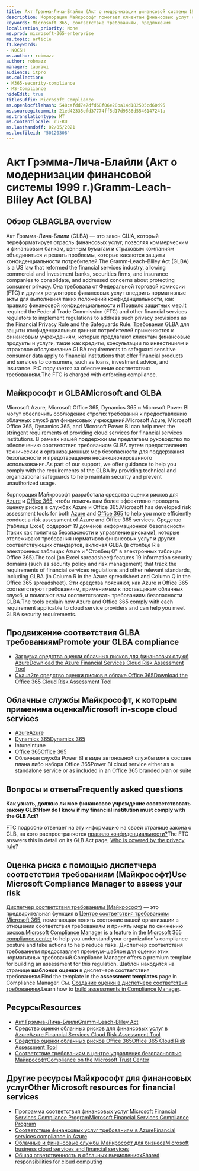 ```yaml
---
title: Акт Грэмма-Лича-Блайли (Акт о модернизации финансовой системы 1999 г.)
description: Корпорация Майкрософт помогает клиентам финансовых услуг соответствовать требованиям конфиденциальности и безопасности закона Грэма-Лича-Блили (GLBA).
keywords: Microsoft 365, соответствие требованиям, предложения
localization_priority: None
ms.prod: microsoft-365-enterprise
ms.topic: article
f1.keywords:
- NOCSH
ms.author: robmazz
author: robmazz
manager: laurawi
audience: itpro
ms.collection:
- M365-security-compliance
- MS-Compliance
hideEdit: true
titleSuffix: Microsoft Compliance
ms.openlocfilehash: 548cafdd7e7dfd68f06e28ba14d182505cd60d95
ms.sourcegitcommit: 21ed42335efd37774ff5d17d9586d5546147241a
ms.translationtype: MT
ms.contentlocale: ru-RU
ms.lasthandoff: 02/05/2021
ms.locfileid: "50120308"
---
```

# <a name="gramm-leach-bliley-act-glba"></a><span data-ttu-id="f0969-104">Акт Грэмма-Лича-Блайли (Акт о модернизации финансовой системы 1999 г.)</span><span class="sxs-lookup"><span data-stu-id="f0969-104">Gramm-Leach-Bliley Act (GLBA)</span></span>

## <a name="glba-overview"></a><span data-ttu-id="f0969-105">Обзор GLBA</span><span class="sxs-lookup"><span data-stu-id="f0969-105">GLBA overview</span></span>

<span data-ttu-id="f0969-106">Акт Грэмма-Лича-Блили (GLBA) — это закон США, который переформатирует отрасль финансовых услуг, позволяя коммерческим и финансовым банкам, ценным бумагам и страховым компаниям объединяться и решать проблемы, которые касаются защиты конфиденциальности потребителей.</span><span class="sxs-lookup"><span data-stu-id="f0969-106">The Gramm-Leach-Bliley Act (GLBA) is a US law that reformed the financial services industry, allowing commercial and investment banks, securities firms, and insurance companies to consolidate, and addressed concerns about protecting consumer privacy.</span></span> <span data-ttu-id="f0969-107">Она требовала от Федеральной торговой комиссии (FTC) и других регуляторов финансовых услуг внедрить нормативные акты для выполнения таких положений конфиденциальности, как правило финансовой конфиденциальности и Правило защитных мер.</span><span class="sxs-lookup"><span data-stu-id="f0969-107">It required the Federal Trade Commission (FTC) and other financial services regulators to implement regulations to address such privacy provisions as the Financial Privacy Rule and the Safeguards Rule.</span></span> <span data-ttu-id="f0969-108">Требования GLBA для защиты конфиденциальных данных потребителей применяются к финансовым учреждениям, которые предлагают клиентам финансовые продукты и услуги, такие как кредиты, консультации по инвестициям и страховое обслуживание.</span><span class="sxs-lookup"><span data-stu-id="f0969-108">GLBA requirements to safeguard sensitive consumer data apply to financial institutions that offer financial products and services to consumers, such as loans, investment advice, and insurance.</span></span> <span data-ttu-id="f0969-109">FtC поручается за обеспечение соответствия требованиям.</span><span class="sxs-lookup"><span data-stu-id="f0969-109">The FTC is charged with enforcing compliance.</span></span>

## <a name="microsoft-and-glba"></a><span data-ttu-id="f0969-110">Майкрософт и GLBA</span><span class="sxs-lookup"><span data-stu-id="f0969-110">Microsoft and GLBA</span></span>

<span data-ttu-id="f0969-111">Microsoft Azure, Microsoft Office 365, Dynamics 365 и Microsoft Power BI могут обеспечить соблюдение строгих требований к предоставлению облачных служб для финансовых учреждений.</span><span class="sxs-lookup"><span data-stu-id="f0969-111">Microsoft Azure, Microsoft Office 365, Dynamics 365, and Microsoft Power BI can help meet the stringent requirements of providing cloud services for financial services institutions.</span></span> <span data-ttu-id="f0969-112">В рамках нашей поддержки мы предлагаем руководство по обеспечению соответствия требованиям GLBA путем предоставления технических и организационных мер безопасности для поддержания безопасности и предотвращения несанкционированного использования.</span><span class="sxs-lookup"><span data-stu-id="f0969-112">As part of our support, we offer guidance to help you comply with the requirements of the GLBA by providing technical and organizational safeguards to help maintain security and prevent unauthorized usage.</span></span>

<span data-ttu-id="f0969-113">Корпорация Майкрософт разработала средства оценки рисков для [Azure](https://servicetrust.microsoft.com/ViewPage/TrustDocuments?command=Download&downloadType=Document&downloadId=6b218946-c235-4234-9beb-d557e39a3f44&docTab=6d000410-c9e9-11e7-9a91-892aae8839ad_Compliance_Guides) и [Office 365,](https://servicetrust.microsoft.com/ViewPage/TrustDocuments?command=Download&downloadType=Document&downloadId=55702ffd-c35a-4619-8722-ab71c0c02002&docTab=6d000410-c9e9-11e7-9a91-892aae8839ad_Compliance_Guides) чтобы помочь вам более эффективно проводить оценку рисков в службах Azure и Office 365.</span><span class="sxs-lookup"><span data-stu-id="f0969-113">Microsoft has developed risk assessment tools for both [Azure](https://servicetrust.microsoft.com/ViewPage/TrustDocuments?command=Download&downloadType=Document&downloadId=6b218946-c235-4234-9beb-d557e39a3f44&docTab=6d000410-c9e9-11e7-9a91-892aae8839ad_Compliance_Guides) and [Office 365](https://servicetrust.microsoft.com/ViewPage/TrustDocuments?command=Download&downloadType=Document&downloadId=55702ffd-c35a-4619-8722-ab71c0c02002&docTab=6d000410-c9e9-11e7-9a91-892aae8839ad_Compliance_Guides) to help you more efficiently conduct a risk assessment of Azure and Office 365 services.</span></span> <span data-ttu-id="f0969-114">Средство (таблица Excel) содержит 19 доменов информационной безопасности (таких как политика безопасности и управление рисками), которые отслеживают требования нормативов финансовых услуг и других соответствующих стандартов, включая GLBA (в столбце R в электронных таблицах Azure и "Столбец Q" в электронных таблицах Office 365).</span><span class="sxs-lookup"><span data-stu-id="f0969-114">The tool (an Excel spreadsheet) features 19 information security domains (such as security policy and risk management) that track the requirements of financial services regulations and other relevant standards, including GLBA (in Column R in the Azure spreadsheet and Column Q in the Office 365 spreadsheet).</span></span> <span data-ttu-id="f0969-115">Эти средства поясняют, как Azure и Office 365 соответствуют требованиям, применимым к поставщикам облачных служб, и помогают вам соответствовать требованиям безопасности GLBA.</span><span class="sxs-lookup"><span data-stu-id="f0969-115">The tools explain how Azure and Office 365 comply with each requirement applicable to cloud service providers and can help you meet GLBA security requirements.</span></span>

## <a name="promote-your-glba-compliance"></a><span data-ttu-id="f0969-116">Продвижение соответствия GLBA требованиям</span><span class="sxs-lookup"><span data-stu-id="f0969-116">Promote your GLBA compliance</span></span>

- [<span data-ttu-id="f0969-117">Загрузка средства оценки облачных рисков для финансовых служб Azure</span><span class="sxs-lookup"><span data-stu-id="f0969-117">Download the Azure Financial Services Cloud Risk Assessment Tool</span></span>](https://servicetrust.microsoft.com/ViewPage/TrustDocuments?command=Download&downloadType=Document&downloadId=6b218946-c235-4234-9beb-d557e39a3f44&docTab=6d000410-c9e9-11e7-9a91-892aae8839ad_Compliance_Guides)
- [<span data-ttu-id="f0969-118">Скачайте средство оценки рисков в облаке Office 365</span><span class="sxs-lookup"><span data-stu-id="f0969-118">Download the Office 365 Cloud Risk Assessment Tool</span></span>](https://servicetrust.microsoft.com/ViewPage/TrustDocuments?command=Download&downloadType=Document&downloadId=55702ffd-c35a-4619-8722-ab71c0c02002&docTab=6d000410-c9e9-11e7-9a91-892aae8839ad_Compliance_Guides)

## <a name="microsoft-in-scope-cloud-services"></a><span data-ttu-id="f0969-119">Облачные службы Майкрософт, к которым применима оценка</span><span class="sxs-lookup"><span data-stu-id="f0969-119">Microsoft in-scope cloud services</span></span>

- [<span data-ttu-id="f0969-120">Azure</span><span class="sxs-lookup"><span data-stu-id="f0969-120">Azure</span></span>](https://aka.ms/AzureCompliance)
- [<span data-ttu-id="f0969-121">Dynamics 365</span><span class="sxs-lookup"><span data-stu-id="f0969-121">Dynamics 365</span></span>](https://aka.ms/d365-compliance-list)
- <span data-ttu-id="f0969-122">Intune</span><span class="sxs-lookup"><span data-stu-id="f0969-122">Intune</span></span>
- [<span data-ttu-id="f0969-123">Office 365</span><span class="sxs-lookup"><span data-stu-id="f0969-123">Office 365</span></span>](https://go.microsoft.com/fwlink/p/?LinkID=2077751)
- <span data-ttu-id="f0969-124">Облачная служба Power BI в виде автономной службы или в составе плана либо набора Office 365</span><span class="sxs-lookup"><span data-stu-id="f0969-124">Power BI cloud service either as a standalone service or as included in an Office 365 branded plan or suite</span></span>

## <a name="frequently-asked-questions"></a><span data-ttu-id="f0969-125">Вопросы и ответы</span><span class="sxs-lookup"><span data-stu-id="f0969-125">Frequently asked questions</span></span>

<span data-ttu-id="f0969-126">**Как узнать, должно ли мое финансовое учреждение соответствовать закону GLB?**</span><span class="sxs-lookup"><span data-stu-id="f0969-126">**How do I know if my financial institution must comply with the GLB Act?**</span></span>

<span data-ttu-id="f0969-127">FTC подробно отвечает на эту информацию на своей странице закона о GLB, на кого распространяется [правило конфиденциальности?](https://www.ftc.gov/tips-advice/business-center/guidance/how-comply-privacy-consumer-financial-information-rule-gramm#whois)</span><span class="sxs-lookup"><span data-stu-id="f0969-127">The FTC answers this in detail on its GLB Act page, [Who is covered by the privacy rule](https://www.ftc.gov/tips-advice/business-center/guidance/how-comply-privacy-consumer-financial-information-rule-gramm#whois)?</span></span>

## <a name="use-microsoft-compliance-manager-to-assess-your-risk"></a><span data-ttu-id="f0969-128">Оценка риска с помощью диспетчера соответствия требованиям (Майкрософт)</span><span class="sxs-lookup"><span data-stu-id="f0969-128">Use Microsoft Compliance Manager to assess your risk</span></span>

<span data-ttu-id="f0969-129">[Диспетчер соответствия требованиям (Майкрософт)](/microsoft-365/compliance/compliance-manager) — это предварительная функция в [Центре соответствия требованиям Microsoft 365](/microsoft-365/compliance/microsoft-365-compliance-center), помогающая понять состояние вашей организации в отношении соответствия требованиям и принять меры по снижению рисков.</span><span class="sxs-lookup"><span data-stu-id="f0969-129">[Microsoft Compliance Manager](/microsoft-365/compliance/compliance-manager) is a feature in the [Microsoft 365 compliance center](/microsoft-365/compliance/microsoft-365-compliance-center) to help you understand your organization's compliance posture and take actions to help reduce risks.</span></span> <span data-ttu-id="f0969-130">Диспетчер соответствия требованиям предоставляет премиум-шаблон для оценки этих нормативных требований.</span><span class="sxs-lookup"><span data-stu-id="f0969-130">Compliance Manager offers a premium template for building an assessment for this regulation.</span></span> <span data-ttu-id="f0969-131">Шаблон находится на странице **шаблонов оценки** в диспетчере соответствия требованиям.</span><span class="sxs-lookup"><span data-stu-id="f0969-131">Find the template in the **assessment templates** page in Compliance Manager.</span></span> <span data-ttu-id="f0969-132">См. [Создание оценки в диспетчере соответствия требованиям](/microsoft-365/compliance/compliance-manager-assessments).</span><span class="sxs-lookup"><span data-stu-id="f0969-132">Learn how to [build assessments in Compliance Manager](/microsoft-365/compliance/compliance-manager-assessments).</span></span>

## <a name="resources"></a><span data-ttu-id="f0969-133">Ресурсы</span><span class="sxs-lookup"><span data-stu-id="f0969-133">Resources</span></span>

- [<span data-ttu-id="f0969-134">Акт Грэмма-Лича-Блили</span><span class="sxs-lookup"><span data-stu-id="f0969-134">Gramm-Leach-Bliley Act</span></span>](https://www.ftc.gov/tips-advice/business-center/privacy-and-security/gramm-leach-bliley-act)
- [<span data-ttu-id="f0969-135">Средство оценки облачных рисков для финансовых услуг в Azure</span><span class="sxs-lookup"><span data-stu-id="f0969-135">Azure Financial Services Cloud Risk Assessment Tool</span></span>](https://servicetrust.microsoft.com/ViewPage/TrustDocuments?command=Download&downloadType=Document&downloadId=6b218946-c235-4234-9beb-d557e39a3f44&docTab=6d000410-c9e9-11e7-9a91-892aae8839ad_Compliance_Guides)
- [<span data-ttu-id="f0969-136">Средство оценки облачных рисков Office 365</span><span class="sxs-lookup"><span data-stu-id="f0969-136">Office 365 Cloud Risk Assessment Tool</span></span>](https://servicetrust.microsoft.com/ViewPage/TrustDocuments?command=Download&downloadType=Document&downloadId=55702ffd-c35a-4619-8722-ab71c0c02002&docTab=6d000410-c9e9-11e7-9a91-892aae8839ad_Compliance_Guides)
- [<span data-ttu-id="f0969-137">Соответствие требованиям в центре управления безопасностью Майкрософт</span><span class="sxs-lookup"><span data-stu-id="f0969-137">Compliance on the Microsoft Trust Center</span></span>](https://www.microsoft.com/trust-center/compliance/compliance-overview)

## <a name="other-microsoft-resources-for-financial-services"></a><span data-ttu-id="f0969-138">Другие ресурсы Майкрософт для финансовых услуг</span><span class="sxs-lookup"><span data-stu-id="f0969-138">Other Microsoft resources for financial services</span></span>

- [<span data-ttu-id="f0969-139">Программа соответствия финансовых услуг Microsoft Financial Services Compliance Program</span><span class="sxs-lookup"><span data-stu-id="f0969-139">Microsoft Financial Services Compliance Program</span></span>](https://www.microsoft.com/download/details.aspx?id=55332)
- [<span data-ttu-id="f0969-140">Соответствие финансовых услуг требованиям в Azure</span><span class="sxs-lookup"><span data-stu-id="f0969-140">Financial services compliance in Azure</span></span>](https://azure.microsoft.com/resources/videos/azurecon-2015-financial-services-compliance-in-azure/)
- [<span data-ttu-id="f0969-141">Облачные и финансовые службы Майкрософт для бизнеса</span><span class="sxs-lookup"><span data-stu-id="f0969-141">Microsoft business cloud services and financial services</span></span>](https://www.microsoft.com/trustcenter/cloudservices/financialservices)
- [<span data-ttu-id="f0969-142">Общая ответственность в облачных вычислениях</span><span class="sxs-lookup"><span data-stu-id="f0969-142">Shared responsibilities for cloud computing</span></span>](https://aka.ms/sharedresponsibility)
